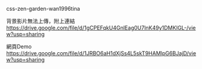css-zen-garden-wan1996tina

背景影片無法上傳，附上連結
https://drive.google.com/file/d/1gCPEFqkU4GnlEag0U7lnK49y1DMKIGL-/view?usp=sharing

網頁Demo
https://drive.google.com/file/d/1JRBO6aH1dXjSs4L5skT9HAMlpG6BJajD/view?usp=sharing
